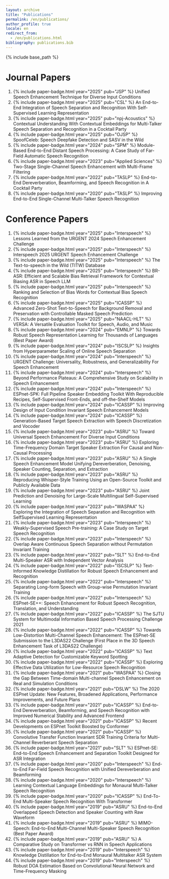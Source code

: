 ```yaml
---
layout: archive
title: "Publications"
permalink: /en/publications/
author_profile: true
locale: en
redirect_from:
  - /en/publications.html
bibliography: publications.bib
---
```


{% include base_path %}

Journal Papers
======
1. {% include paper-badge.html year="2025" pub="JSP" %} Unified Speech Enhancement Technique for Diverse Input Conditions<d-cite key="Unified-Zhang2025"/>
2. {% include paper-badge.html year="2025" pub="CSL" %} An End-to-End Integration of Speech Separation and Recognition With Self-Supervised Learning Representation<d-cite key="End_to_End-Masuyama2025"/>
3. {% include paper-badge.html year="2025" pub="npj-Acoustics" %} Contextual Understanding With Contextual Embeddings for Multi-Talker Speech Separation and Recognition in a Cocktail Party<d-cite key="Contextual-Qian2025"/>
4. {% include paper-badge.html year="2025" pub="OJSP" %} SpoofCeleb: Speech Deepfake Detection and SASV in the Wild<d-cite key="SpoofCeleb-Jung2025"/>
5. {% include paper-badge.html year="2024" pub="SPM" %} Module-Based End-to-End Distant Speech Processing: A Case Study of Far-Field Automatic Speech Recognition<d-cite key="Module_Based-Chang2024"/>
6. {% include paper-badge.html year="2023" pub="Applied Sciences" %} Two-Stage Single-Channel Speech Enhancement with Multi-Frame Filtering<d-cite key="Two_Stage-Lin2023"/>
7. {% include paper-badge.html year="2022" pub="TASLP" %} End-to-End Dereverberation, Beamforming, and Speech Recognition in A Cocktail Party<d-cite key="End_to_End-Zhang2022"/>
8. {% include paper-badge.html year="2020" pub="TASLP" %} Improving End-to-End Single-Channel Multi-Talker Speech Recognition<d-cite key="Improving-Zhang2020"/>

Conference Papers
======
1. {% include paper-badge.html year="2025" pub="Interspeech" %} Lessons Learned from the URGENT 2024 Speech Enhancement Challenge<d-cite key="Lessons-Zhang2025"/>
2. {% include paper-badge.html year="2025" pub="Interspeech" %} Interspeech 2025 URGENT Speech Enhancement Challenge<d-cite key="Interspeech2025-Saijo2025"/>
3. {% include paper-badge.html year="2025" pub="Interspeech" %} The Text-to-speech in the Wild (TITW) Database<d-cite key="Text_to_speech-Jung2025"/>
4. {% include paper-badge.html year="2025" pub="Interspeech" %} BR-ASR: Efficient and Scalable Bias Retrieval Framework for Contextual Biasing ASR in Speech LLM<d-cite key="BR_ASR-Gong2025"/>
5. {% include paper-badge.html year="2025" pub="Interspeech" %} Ranking and Selection of Bias Words for Contextual Bias Speech Recognition<d-cite key="Ranking-Hou2025"/>
6. {% include paper-badge.html year="2025" pub="ICASSP" %} Advanced Zero-Shot Text-to-Speech for Background Removal and Preservation with Controllable Masked Speech Prediction<d-cite key="Advanced-Zhang2025"/>
7. {% include paper-badge.html year="2025" pub="NAACL-HLT" %} VERSA: A Versatile Evaluation Toolkit for Speech, Audio, and Music<d-cite key="VERSA-Shi2025"/>
8. {% include paper-badge.html year="2024" pub="EMNLP" %} Towards Robust Speech Representation Learning for Thousands of Languages<d-cite key="Towards-Chen2024"/> <span class="highlight-red">(Best Paper Award)</span>
9. {% include paper-badge.html year="2024" pub="ISCSLP" %} Insights from Hyperparameter Scaling of Online Speech Separation<d-cite key="Insights-Zhou2024"/>
10. {% include paper-badge.html year="2024" pub="Interspeech" %} URGENT Challenge: Universality, Robustness, and Generalizability For Speech Enhancement<d-cite key="URGENT-Zhang2024"/>
11. {% include paper-badge.html year="2024" pub="Interspeech" %} Beyond Performance Plateaus: A Comprehensive Study on Scalability in Speech Enhancement<d-cite key="Beyond-Zhang2024"/>
12. {% include paper-badge.html year="2024" pub="Interspeech" %} ESPnet-SPK: Full Pipeline Speaker Embedding Toolkit With Reproducible Recipes, Self-Supervised Front-Ends, and off-the-Shelf Models<d-cite key="ESPnet_SPK-Jung2024"/>
13. {% include paper-badge.html year="2024" pub="ICASSP" %} Improving Design of Input Condition Invariant Speech Enhancement Models<d-cite key="Improving-Zhang2024"/>
14. {% include paper-badge.html year="2024" pub="ICASSP" %} Generation-Based Target Speech Extraction with Speech Discretization and Vocoder<d-cite key="Generation_Based-Yu2024"/>
15. {% include paper-badge.html year="2023" pub="ASRU" %} Toward Universal Speech Enhancement For Diverse Input Conditions<d-cite key="Toward-Zhang2023"/>
16. {% include paper-badge.html year="2023" pub="ASRU" %} Exploring Time-Frequency Domain Target Speaker Extraction For Causal and Non-Causal Processing<d-cite key="Exploring-Zhang2023"/>
17. {% include paper-badge.html year="2023" pub="ASRU" %} A Single Speech Enhancement Model Unifying Dereverberation, Denoising, Speaker Counting, Separation, and Extraction<d-cite key="Single-Saijo2023"/>
18. {% include paper-badge.html year="2023" pub="ASRU" %} Reproducing Whisper-Style Training Using an Open-Source Toolkit and Publicly Available Data<d-cite key="Reproducing-Peng2023"/>
19. {% include paper-badge.html year="2023" pub="ASRU" %} Joint Prediction and Denoising for Large-Scale Multilingual Self-Supervised Learning<d-cite key="Joint-Chen2023"/>
20. {% include paper-badge.html year="2023" pub="WASPAA" %} Exploring the Integration of Speech Separation and Recognition with SelfSupervised Learning Representation<d-cite key="Exploring-Masuyama2023"/>
21. {% include paper-badge.html year="2023" pub="Interspeech" %} Weakly-Supervised Speech Pre-training: A Case Study on Target Speech Recognition<d-cite key="Weakly_Supervised-Zhang2023"/>
22. {% include paper-badge.html year="2023" pub="Interspeech" %} Overlap Aware Continuous Speech Separation without Permutation Invariant Training<d-cite key="Overlap-Yu2023"/>
23. {% include paper-badge.html year="2022" pub="SLT" %} End-to-End Multi-Speaker ASR with Independent Vector Analysis<d-cite key="End_to_End-Scheibler2022"/>
24. {% include paper-badge.html year="2022" pub="ISCSLP" %} Text-Informed Knowledge Distillation for Robust Speech Enhancement and Recognition<d-cite key="Text_Informed-Wang2022"/>
25. {% include paper-badge.html year="2022" pub="Interspeech" %} Separating Long-form Speech with Group-wise Permutation Invariant Training<d-cite key="Separating-Zhang2022"/>
26. {% include paper-badge.html year="2022" pub="Interspeech" %} ESPnet-SE++: Speech Enhancement for Robust Speech Recognition, Translation, and Understanding<d-cite key="ESPnet_SE-Lu2022"/>
27. {% include paper-badge.html year="2022" pub="ICASSP" %} The SJTU System for Multimodal Information Based Speech Processing Challenge 2021<d-cite key="SJTU-Wang2022"/>
28. {% include paper-badge.html year="2022" pub="ICASSP" %} Towards Low-Distortion Multi-Channel Speech Enhancement: The ESPnet-SE Submission to the L3DAS22 Challenge<d-cite key="Towards-Lu2022"/> <span class="highlight-red">(First Place in the 3D Speech Enhancement Task of L3DAS22 Challenge)</span>
29. {% include paper-badge.html year="2022" pub="ICASSP" %} Text Adaptive Detection for Customizable Keyword Spotting<d-cite key="Text-Xi2022"/>
30. {% include paper-badge.html year="2022" pub="ICASSP" %} Exploring Effective Data Utilization for Low-Resource Speech Recognition<d-cite key="Exploring-Zhou2022"/>
31. {% include paper-badge.html year="2021" pub="WASPAA" %} Closing the Gap Between Time-domain Multi-channel Speech Enhancement on Real and Simulation Conditions<d-cite key="Closing-Zhang2021"/>
32. {% include paper-badge.html year="2021" pub="DSLW" %} The 2020 ESPnet Update: New Features, Broadened Applications, Performance Improvements, and Future Plans<d-cite key="The2020-Watanabe2021"/>
33. {% include paper-badge.html year="2021" pub="ICASSP" %} End-to-End Dereverberation, Beamforming, and Speech Recognition with Improved Numerical Stability and Advanced Frontend<d-cite key="End_to_End-Zhang2021"/>
34. {% include paper-badge.html year="2021" pub="ICASSP" %} Recent Developments on ESPnet Toolkit Boosted by Conformer<d-cite key="Recent-Guo2021"/>
35. {% include paper-badge.html year="2021" pub="ICASSP" %} Convolutive Transfer Function Invariant SDR Training Criteria for Multi-Channel Reverberant Speech Separation<d-cite key="Convolutive-Boeddeker2021"/>
36. {% include paper-badge.html year="2021" pub="SLT" %} ESPnet-SE: End-to-End Speech Enhancement and Separation Toolkit Designed for ASR Integration<d-cite key="ESPnet_SE-Li2021"/>
37. {% include paper-badge.html year="2020" pub="Interspeech" %} End-to-End Far-Field Speech Recognition with Unified Dereverberation and Beamforming<d-cite key="End_to_End-Zhang2020"/>
38. {% include paper-badge.html year="2020" pub="Interspeech" %} Learning Contextual Language Embeddings for Monaural Multi-Talker Speech Recognition<d-cite key="Learning-Zhang2020"/>
39. {% include paper-badge.html year="2020" pub="ICASSP" %} End-To-End Multi-Speaker Speech Recognition With Transformer<d-cite key="End_To_End-Chang2020"/>
40. {% include paper-badge.html year="2019" pub="ASRU" %} End-to-End Overlapped Speech Detection and Speaker Counting with Raw Waveform<d-cite key="End_to_End-Zhang2019"/>
41. {% include paper-badge.html year="2019" pub="ASRU" %} MIMO-Speech: End-to-End Multi-Channel Multi-Speaker Speech Recognition<d-cite key="MIMO_Speech-Chang2019"/> <span class="highlight-red">(Best Paper Award)</span>
42. {% include paper-badge.html year="2019" pub="ASRU" %} A Comparative Study on Transformer vs RNN in Speech Applications<d-cite key="Comparative-Karita2019"/>
43. {% include paper-badge.html year="2019" pub="Interspeech" %} Knowledge Distillation for End-to-End Monaural Multitalker ASR System<d-cite key="Knowledge-Zhang2019"/>
44. {% include paper-badge.html year="2019" pub="Interspeech" %} Robust DOA Estimation Based on Convolutional Neural Network and Time-Frequency Masking<d-cite key="Robust-Zhang2019"/>
